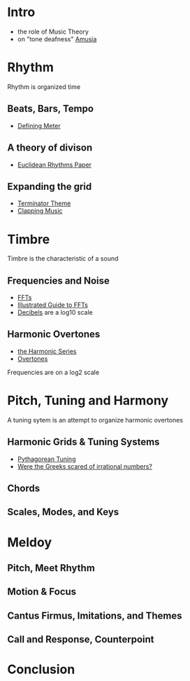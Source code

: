 # Intro

- the role of Music Theory
- on "tone deafness" [Amusia](https://en.wikipedia.org/wiki/Amusia)

# Rhythm

Rhythm is organized time

## Beats, Bars, Tempo

- [Defining Meter](https://www.liveabout.com/beats-and-meter-2456427)

## A theory of divison

- [Euclidean Rhythms Paper](http://cgm.cs.mcgill.ca/~godfried/publications/banff.pdf)

## Expanding the grid

- [Terminator Theme](https://slate.com/culture/2014/02/the-time-signature-of-the-terminator-score-is-a-mystery-for-the-ages.html)
- [Clapping Music](https://en.wikipedia.org/wiki/Clapping_Music)

# Timbre

Timbre is the characteristic of a sound

## Frequencies and Noise

- [FFTs](https://en.wikipedia.org/wiki/Fast_Fourier_transform)
- [Illustrated Guide to FFTs](https://www.jezzamon.com/fourier/)
- [Decibels](https://en.wikipedia.org/wiki/Decibel) are a log10 scale

## Harmonic Overtones

- [the Harmonic Series](https://en.wikipedia.org/wiki/Harmonic_series_(music))
- [Overtones](https://en.wikipedia.org/wiki/Overtone)

Frequencies are on a log2 scale

# Pitch, Tuning and Harmony

A tuning sytem is an attempt to organize harmonic overtones

## Harmonic Grids & Tuning Systems

- [Pythagorean Tuning](https://en.wikipedia.org/wiki/Pythagorean_tuning)
- [Were the Greeks scared of irrational numbers?](https://kiwihellenist.blogspot.com/2015/11/were-greeks-scared-of-irrational-numbers.html)

## Chords

## Scales, Modes, and Keys

# Meldoy

## Pitch, Meet Rhythm

## Motion & Focus

## Cantus Firmus, Imitations, and Themes

## Call and Response, Counterpoint

# Conclusion
